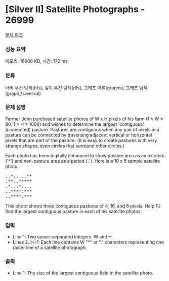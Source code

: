 # [Silver II] Satellite Photographs - 26999 

[문제 링크](https://www.acmicpc.net/problem/26999) 

### 성능 요약

메모리: 16908 KB, 시간: 172 ms

### 분류

너비 우선 탐색(bfs), 깊이 우선 탐색(dfs), 그래프 이론(graphs), 그래프 탐색(graph_traversal)

### 문제 설명

<p>Farmer John purchased satellite photos of W x H pixels of his farm (1 ≤ W ≤ 80, 1 ≤ H ≤ 1000) and wishes to determine the largest 'contiguous' (connected) pasture. Pastures are contiguous when any pair of pixels in a pasture can be connected by traversing adjacent vertical or horizontal pixels that are part of the pasture. (It is easy to create pastures with very strange shapes, even circles that surround other circles.)</p>

<p>Each photo has been digitally enhanced to show pasture area as an asterisk ('*') and non-pasture area as a period ('.'). Here is a 10 x 5 sample satellite photo:</p>

<pre>..*.....**
.**..*****
.*...*....
..****.***
..****.***</pre>

<p>This photo shows three contiguous pastures of 4, 16, and 6 pixels. Help FJ find the largest contiguous pasture in each of his satellite photos.</p>

### 입력 

 <ul>
	<li>Line 1: Two space-separated integers: W and H</li>
	<li>Lines 2..H+1: Each line contains W "*" or "." characters representing one raster line of a satellite photograph.</li>
</ul>

### 출력 

 <ul>
	<li>Line 1: The size of the largest contiguous field in the satellite photo.</li>
</ul>

